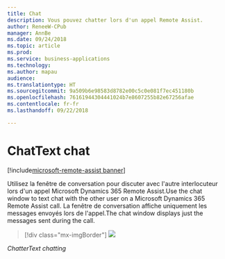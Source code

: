 ```yaml
---
title: Chat
description: Vous pouvez chatter lors d'un appel Remote Assist.
author: ReneeW-CPub
manager: AnnBe
ms.date: 09/24/2018
ms.topic: article
ms.prod: 
ms.service: business-applications
ms.technology: 
ms.author: mapau
audience: 
ms.translationtype: HT
ms.sourcegitcommit: 9a509b6e98583d8782e00c5c0e081f7ec451180b
ms.openlocfilehash: 76161944304441024b7e8607255b82e67256afae
ms.contentlocale: fr-fr
ms.lasthandoff: 09/22/2018

---
```


# <a name="text-chat"></a><span data-ttu-id="d02ce-103">Chat</span><span class="sxs-lookup"><span data-stu-id="d02ce-103">Text chat</span></span>

[!include[microsoft-remote-assist banner](../includes/microsoft-remote-assist.md)]

<span data-ttu-id="d02ce-104">Utilisez la fenêtre de conversation pour discuter avec l'autre interlocuteur lors d'un appel Microsoft Dynamics 365 Remote Assist.</span><span class="sxs-lookup"><span data-stu-id="d02ce-104">Use the chat window to text chat with the other user on a Microsoft Dynamics 365 Remote Assist call.</span></span> <span data-ttu-id="d02ce-105">La fenêtre de conversation affiche uniquement les messages envoyés lors de l'appel.</span><span class="sxs-lookup"><span data-stu-id="d02ce-105">The chat window displays just the messages sent during the call.</span></span>

> [!div class="mx-imgBorder"]
> ![](media/07834575e1b074a79797cd7ca84c0c2e.jpg)

<span data-ttu-id="d02ce-106">*Chatter*</span><span class="sxs-lookup"><span data-stu-id="d02ce-106">*Text chatting*</span></span>

<!-- link to user guide 
[Learn more about text chatting in Remote Assist.]()
-->

